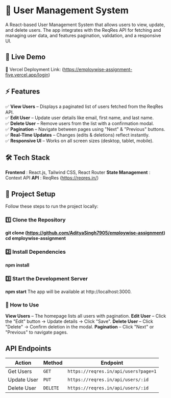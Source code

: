 # 📌 User Management System
A React-based User Management System that allows users to view, update, and delete users. The app integrates with the ReqRes API for fetching and managing user data, and features pagination, validation, and a responsive UI.

## 🚀 Live Demo
🔗 Vercel Deployment Link:  (https://employwise-assignment-five.vercel.app/login)

## ⚡ Features  
✅ **View Users** – Displays a paginated list of users fetched from the ReqRes API.  
✅ **Edit User** – Update user details like email, first name, and last name.  
✅ **Delete User** – Remove users from the list with a confirmation modal.  
✅ **Pagination** – Navigate between pages using "Next" & "Previous" buttons.  
✅ **Real-Time Updates** – Changes (edits & deletions) reflect instantly.  
✅ **Responsive UI** – Works on all screen sizes (desktop, tablet, mobile).  

## 🛠 Tech Stack
**Frontend** : React.js, Tailwind CSS, React Router
**State Management** : Context API
**API** : ReqRes (https://reqres.in/)

## 📂 Project Setup
Follow these steps to run the project locally:

### 1️⃣ Clone the Repository
**git clone (https://github.com/AdityaSingh7905/employwise-assignment)**
**cd employwise-assignment**

### 2️⃣ Install Dependencies
**npm install**

### 3️⃣ Start the Development Server
**npm start**
The app will be available at http://localhost:3000.

### 🔄 How to Use
**View Users** – The homepage lists all users with pagination.
**Edit User** – Click the "Edit" button → Update details → Click "Save".
**Delete User** – Click "Delete" → Confirm deletion in the modal.
**Pagination** – Click "Next" or "Previous" to navigate pages.

## API Endpoints  
| **Action**      | **Method** | **Endpoint**                            |
|----------------|-----------|-----------------------------------------|
| Get Users     | `GET`     | `https://reqres.in/api/users?page=1`   |
| Update User   | `PUT`     | `https://reqres.in/api/users/:id`      |
| Delete User   | `DELETE`  | `https://reqres.in/api/users/:id`      |
